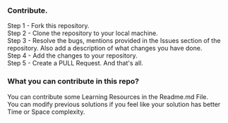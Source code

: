 ### Contribute.  
Step 1 - Fork this repository.  
Step 2 - Clone the repository to your local machine.  
Step 3 - Resolve the bugs, mentions provided in the Issues section of the repository. Also add a description of what changes you have done.  
Step 4 - Add the changes to your repository.  
Step 5 - Create a PULL Request. And that's all.  

### What you can contribute in this repo?  
You can contribute some Learning Resources in the Readme.md File.  
You can modify previous solutions if you feel like your solution has better Time or Space complexity.  

